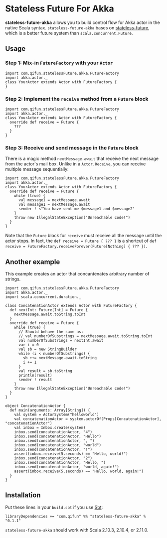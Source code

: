 Stateless Future For Akka
=========================

**stateless-future-akka** allows you to build control flow for Akka actor in the native Scala syntax. `stateless-future-akka` bases on [stateless-future](https://github.com/Atry/stateless-future), which is a better future system than `scala.concurrent.Future`.

## Usage

### Step 1: Mix-in `FutureFactory` with your `Actor`

    import com.qifun.statelessFuture.akka.FutureFactory
    import akka.actor._
    class YourActor extends Actor with FutureFactory {
    }

### Step 2: Implement the `receive` method from a `Future` block

    import com.qifun.statelessFuture.akka.FutureFactory
    import akka.actor._
    class YourActor extends Actor with FutureFactory {
      override def receive = Future {
      	???
      }
    }

### Step 3: Receive and send message in the `Future` block

There is a magic method `nextMessage.await` that receive the next message from the actor's mail box. Unlike in a `Actor.Receive`, you can receive multiple message sequentially:

    import com.qifun.statelessFuture.akka.FutureFactory
    import akka.actor._
    class YourActor extends Actor with FutureFactory {
      override def receive = Future {
        while (true) {
          val message1 = nextMessage.await
          val message1 = nextMessage.await
          sender ! s"You have sent me $message1 and $message2"
        }
        throw new IllegalStateException("Unreachable code!")
      }
    }

Note that the `Future` block for `receive` must receive all the message until the actor stops. In fact, the `def receive = Future { ??? }` is a shortcut of `def receive = FutureFactory.receiveForever(Future[Nothing] { ??? })`.

## Another example

This example creates an actor that concantenates arbitrary number of strings.

    import com.qifun.statelessFuture.akka.FutureFactory
    import akka.actor._
    import scala.concurrent.duration._
    
    class ConcatenationActor extends Actor with FutureFactory {
      def nextInt: Future[Int] = Future {
        nextMessage.await.toString.toInt
      }
      override def receive = Future {
        while (true) {
          // Should behave the same as:
          // val numberOfSubstrings = nextMessage.await.toString.toInt
          val numberOfSubstrings = nextInt.await
          var i = 0
          val sb = new StringBuilder
          while (i < numberOfSubstrings) {
            sb ++= nextMessage.await.toString
            i += 1
          }
          val result = sb.toString
          println(result)
          sender ! result
        }
        throw new IllegalStateException("Unreachable code!")
      }
    }
    
    object ConcatenationActor {
      def main(arguments: Array[String]) {
        val system = ActorSystem("helloworld")
        val concatenationActor = system.actorOf(Props[ConcatenationActor], "concatenationActor")
        val inbox = Inbox.create(system)
        inbox.send(concatenationActor, "4")
        inbox.send(concatenationActor, "Hello")
        inbox.send(concatenationActor, ", ")
        inbox.send(concatenationActor, "world")
        inbox.send(concatenationActor, "!")
        assert(inbox.receive(5.seconds) == "Hello, world!")
        inbox.send(concatenationActor, "2")
        inbox.send(concatenationActor, "Hello, ")
        inbox.send(concatenationActor, "world, again!")
        assert(inbox.receive(5.seconds) == "Hello, world, again!")
      }
    }

## Installation

Put these lines in your `build.sbt` if you use [Sbt](http://www.scala-sbt.org/):

    libraryDependencies += "com.qifun" %% "stateless-future-akka" % "0.1.1"

`stateless-future-akka` should work with Scala 2.10.3, 2.10.4, or 2.11.0.
